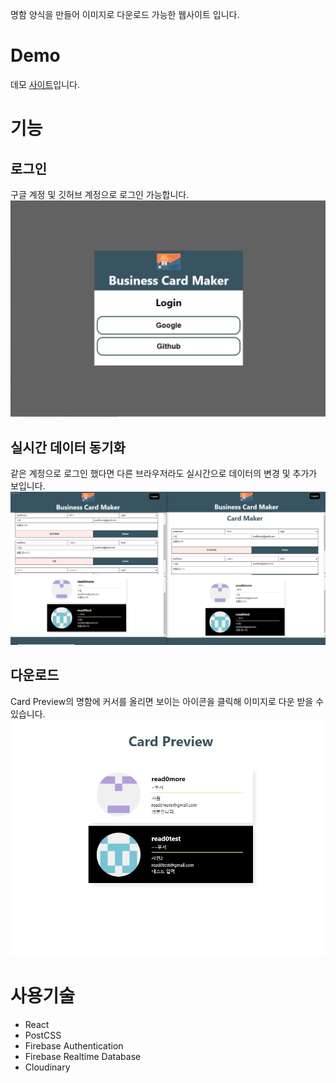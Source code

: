 명함 양식을 만들어 이미지로 다운로드 가능한 웹사이트 입니다.

# Demo

데모 [사이트][1]입니다.

# 기능

## 로그인

구글 계정 및 깃허브 계정으로 로그인 가능합니다.
![demo1.jpg][2]

## 실시간 데이터 동기화

같은 계정으로 로그인 했다면 다른 브라우저라도 실시간으로 데이터의 변경 및 추가가 보입니다.
![demo2.gif][3]

## 다운로드

Card Preview의 명함에 커서를 올리면 보이는 아이콘을 클릭해 이미지로 다운 받을 수 있습니다.
![demo3.jpg][4]

# 사용기술

- React
- PostCSS
- Firebase Authentication
- Firebase Realtime Database
- Cloudinary

[1]: https://kind-murdock-f6d447.netlify.app
[2]: https://raw.githubusercontent.com/read0more/business-card-maker/master/public/images/demo/demo1.jpg
[3]: https://raw.githubusercontent.com/read0more/business-card-maker/master/public/images/demo/demo2.gif
[4]: https://raw.githubusercontent.com/read0more/business-card-maker/master/public/images/demo/demo3.jpg
